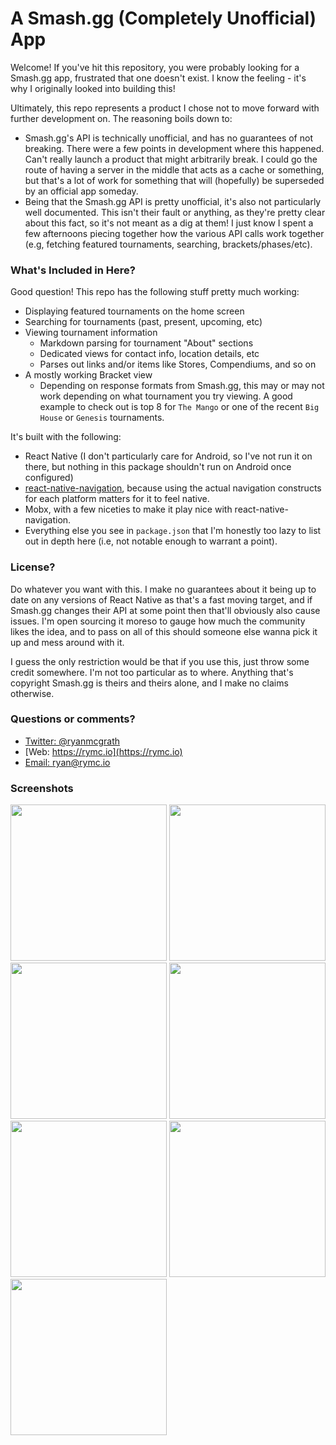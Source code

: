 # A Smash.gg (Completely Unofficial) App
Welcome! If you've hit this repository, you were probably looking for a Smash.gg app, frustrated that one doesn't exist. I know the feeling - it's why I originally looked into building this!

Ultimately, this repo represents a product I chose not to move forward with further development on. The reasoning boils down to:

- Smash.gg's API is technically unofficial, and has no guarantees of not breaking. There were a few points in development where this happened. Can't really launch a product that might arbitrarily break. I could go the route of having a server in the middle that acts as a cache or something, but that's a lot of work for something that will (hopefully) be superseded by an official app someday.
- Being that the Smash.gg API is pretty unofficial, it's also not particularly well documented. This isn't their fault or anything, as they're pretty clear about this fact, so it's not meant as a dig at them! I just know I spent a few afternoons piecing together how the various API calls work together (e.g, fetching featured tournaments, searching, brackets/phases/etc).

### What's Included in Here?
Good question! This repo has the following stuff pretty much working:

- Displaying featured tournaments on the home screen
- Searching for tournaments (past, present, upcoming, etc)
- Viewing tournament information
    - Markdown parsing for tournament "About" sections
    - Dedicated views for contact info, location details, etc
    - Parses out links and/or items like Stores, Compendiums, and so on
- A mostly working Bracket view
    - Depending on response formats from Smash.gg, this may or may not work depending on what tournament you try viewing. A good example to check out is top 8 for `The Mango` or one of the recent `Big House` or `Genesis` tournaments.

It's built with the following:

- React Native (I don't particularly care for Android, so I've not run it on there, but nothing in this package shouldn't run on Android once configured)
- [react-native-navigation](https://github.com/wix/react-native-navigation), because using the actual navigation constructs for each platform matters for it to feel native.
- Mobx, with a few niceties to make it play nice with react-native-navigation.
- Everything else you see in `package.json` that I'm honestly too lazy to list out in depth here (i.e, not notable enough to warrant a point).

### License?
Do whatever you want with this. I make no guarantees about it being up to date on any versions of React Native as that's a fast moving target, and if Smash.gg changes their API at some point then that'll obviously also cause issues. I'm open sourcing it moreso to gauge how much the community likes the idea, and to pass on all of this should someone else wanna pick it up and mess around with it.

I guess the only restriction would be that if you use this, just throw some credit somewhere. I'm not too particular as to where. Anything that's copyright Smash.gg is theirs and theirs alone, and I make no claims otherwise.

### Questions or comments?
- [Twitter: @ryanmcgrath](https://twitter.com/ryanmcgrath/)
- [Web: https://rymc.io](https://rymc.io)
- [Email: ryan@rymc.io](mailto:ryan@rymc.io)

### Screenshots
<img src="https://rymc.io/smashgg/1.png" width="250">
<img src="https://rymc.io/smashgg/2.png" width="250">
<img src="https://rymc.io/smashgg/3.png" width="250">
<img src="https://rymc.io/smashgg/4.png" width="250">
<img src="https://rymc.io/smashgg/5.png" width="250">
<img src="https://rymc.io/smashgg/6.png" width="250">
<img src="https://rymc.io/smashgg/7.png" width="250">
